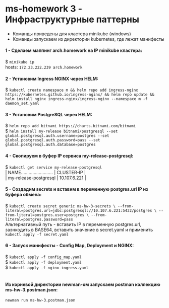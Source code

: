 # ms-homework 3 - Инфраструктурные паттерны
#### 
- Команды приведены для кластера minikube (windows)
- Команды запускаем из директории kubernetes, где лежат манифесты

#### 1 - Сделаем маппинг arch.homework на IP minikube кластера:
$ `minikube ip`<br/>
hosts: `172.23.222.239 arch.homework `
<br/>

#### 2 - Установим Ingress NGINX через HELM:
$ `kubectl create namespace m && helm repo add ingress-nginx https://kubernetes.github.io/ingress-nginx/ && helm repo update && helm install nginx ingress-nginx/ingress-nginx --namespace m -f daemon_set.yaml`
<br/>

#### 3 - Установим PostgreSQL через HELM:
$ `helm repo add bitnami https://charts.bitnami.com/bitnami` <br/>
$ `helm install my-release bitnami/postgresql --set global.postgresql.auth.username=postgres --set global.postgresql.auth.password=pass --set global.postgresql.auth.database=postgres` <br/>

#### 4 - Скопируем в буфер IP сервиса my-release-postgresql:
$ `kubectl get service my-release-postgresql` <br/>
| NAME......................... | CLUSTER-IP | <br/>
| my-release-postgresql | 10.107.6.221 | <br/>

#### 5 - Создадим secrets и вставим в переменную postgres.url IP из буфера обмена:
$ `kubectl create secret generic ms-hw-3-secrets \
--from-literal=postgres.url=jdbc:postgresql://10.107.6.221:5432/postgres \
--from-literal=postgres.user=postgres \
--from-literal=postgres.password=pass`
<br/>
Альтернативный путь - вставить IP в переменную postgres.url, заэнкодить в BASE64, вставить значение в secret.yaml и применить `kubectl apply -f secret.yaml`
<br/>

#### 6 - Запуск манифесты - Config Map, Deployment и NGINX:
$ `kubectl apply -f config_map.yaml` <br/>
$ `kubectl apply -f deployment.yaml` <br/>
$ `kubectl apply -f nginx-ingress.yaml` <br/>
<br/>

#### Из корневой директории newman-ом запускаем postman коллекцию ms-hw-3.postman.json:
`newman run ms-hw-3.postman.json` <br/>
